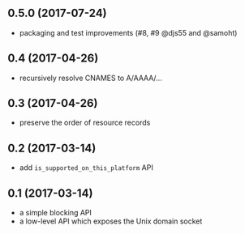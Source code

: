 ## 0.5.0 (2017-07-24)

- packaging and test improvements (#8, #9 @djs55 and @samoht)

## 0.4 (2017-04-26)

- recursively resolve CNAMES to A/AAAA/...

## 0.3 (2017-04-26)

- preserve the order of resource records

## 0.2 (2017-03-14)

- add `is_supported_on_this_platform` API

## 0.1 (2017-03-14)

- a simple blocking API
- a low-level API which exposes the Unix domain socket
